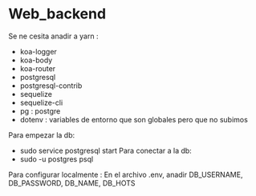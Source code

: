 # Web_backend

Se ne cesita anadir a yarn : 
- koa-logger 
- koa-body 
- koa-router
- postgresql 
- postgresql-contrib
- sequelize
- sequelize-cli
- pg : postgre
- dotenv : variables de entorno que son globales pero que no subimos

Para empezar la db:
- sudo service postgresql start
Para conectar a la db:
- sudo -u postgres psql

Para configurar localmente : 
En el archivo .env, anadir DB_USERNAME, DB_PASSWORD, DB_NAME, DB_HOTS
